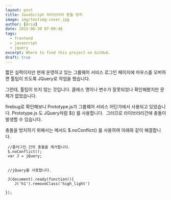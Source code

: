```yaml
---
layout: post
title: JavaScript 라이브러리 충돌 방지
image: img/testimg-cover.jpg
author: [Aria]
date: 2015-06-30 07:09:48
tags:
  - frontend
  - javascript
  - jquery
excerpt: Where to find this project on GitHub.
draft: true
---
```


짧은 실력이지만 현재 운영하고 있는 그룹웨어 서비스 로그인 페이지에 마우스를 오버하면 툴팁이 뜨도록 JQuery로 작업을 했습니다.

그런데, 툴팁이 뜨지 않는 것입니다. 클래스 명이나 변수가 잘못되었나 확인해봤지만 문제가 없었습니다.

firebug로 확인해보니 Prototype.js가 그룹웨어 서비스 어딘가에서 사용되고 있었습니다. Prototype.js 도 JQuery처럼 $() 를 사용합니다.  그러므로 라이브러리간에 충돌이 발생할 수 있습니다.

충돌을 방지하기 위해서는 메서드 $.noConflict() 를 사용하여 아래와 같이 해결합니다.

     //플러그인 간의 충돌을 제거합니다.
     $.noConflict();
     var J = jQuery;
 
 
     //jQuery를 사용합니다.
 
     J(document).ready(function(){
        J('h1').removeClass('high_light')

    });
